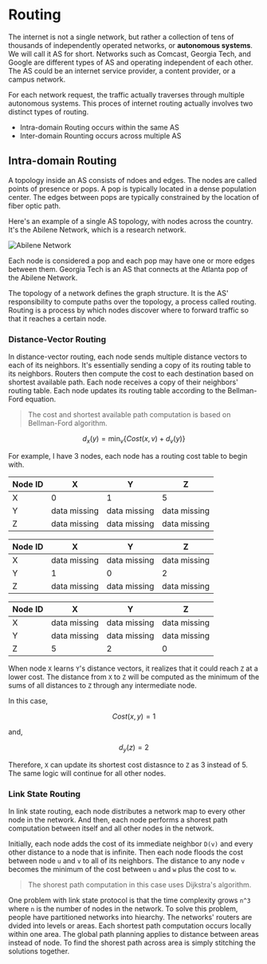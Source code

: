 # Routing

The internet is not a single network, but rather a collection of tens of thousands of independently
operated networks, or **autonomous systems**. We will call it AS for short. Networks such as Comcast,
Georgia Tech, and Google are different types of AS and operating independent of each other. The AS
could be an internet service provider, a content provider, or a campus network.

For each network request, the traffic actually traverses through multiple autonomous systems. This
proces of internet routing actually involves two distinct types of routing.

- Intra-domain Routing occurs within the same AS
- Inter-domain Rounting occurs across multiple AS

## Intra-domain Routing

A topology inside an AS consists of ndoes and edges. The nodes are called points of presence or pops.
A pop is typically located in a dense population center. The edges between pops are typically
constrained by the location of fiber optic path.

Here's an example of a single AS topology, with nodes across the country. It's the Abilene Network,
which is a research network.

![Abilene Network](https://www.researchgate.net/profile/Filippo_Menczer/publication/221022686/figure/fig1/AS:670037010575392@1536760680923/Typical-activity-levels-between-core-routers-in-the-Abilene-network-The-numbers-refer-to.jpg)

Each node is considered a pop and each pop may have one or more edges between them. Georgia Tech is
an AS that connects at the Atlanta pop of the Abilene Network.

The topology of a network defines the graph structure. It is the AS' responsibility to compute paths
over the topology, a process called routing. Routing is a process by which nodes discover where to
forward traffic so that it reaches a certain node.

### Distance-Vector Routing

In distance-vector routing, each node sends multiple distance vectors to each of its neighbors. It's
essentially sending a copy of its routing table to its neighbors. Routers then compute the cost to
each destination based on shortest available path. Each node receives a copy of their neighbors'
routing table. Each node updates its routing table according to the Bellman-Ford equation.

> The cost and shortest available path computation is based on Bellman-Ford algorithm.

$$
d_x(y) = \text{min}_v \{ Cost(x, v) + d_v(y) \}
$$

For example, I have 3 nodes, each node has a routing cost table to begin with.

| Node ID | X | Y | Z |
|---------|---|---|---|
| X       | 0 | 1 | 5 |
| Y       | data missing | data missing | data missing |
| Z       | data missing | data missing | data missing |

| Node ID | X | Y | Z |
|---------|---|---|---|
| X       | data missing | data missing | data missing |
| Y       | 1 | 0 | 2 |
| Z       | data missing | data missing | data missing |

| Node ID | X | Y | Z |
|---------|---|---|---|
| X       | data missing | data missing | data missing |
| Y       | data missing | data missing | data missing |
| Z       | 5 | 2 | 0 |

When node `X` learns `Y`'s distance vectors, it realizes that it could reach `Z` at a lower cost.
The distance from `X` to `Z` will be computed as the minimum of the sums of all distances to `Z`
through any intermediate node.

In this case,

$$
Cost(x, y) = 1
$$

and,

$$
d_y(z) = 2
$$

Therefore, `X` can update its shortest cost distasnce to `Z` as 3 instead of 5. The same logic will
continue for all other nodes.

### Link State Routing

In link state routing, each node distributes a network map to every other node in the network. And
then, each node performs a shorest path computation between itself and all other nodes in the
network.

Initially, each node adds the cost of its immediate neighbor `D(v)` and every other distance to a
node that is infinite. Then each node floods the cost between node `u` and `v` to all of its
neighbors. The distance to any node `v` becomes the minimum of the cost between `u` and `w` plus the
cost to `w`.

> The shorest path computation in this case uses Dijkstra's algorithm.

One problem with link state protocol is that the time complexity grows `n^3` where `n` is the number
of nodes in the network. To solve this problem, people have partitioned networks into hiearchy. The
networks' routers are dvided into levels or areas. Each shortest path computation occurs locally
within one area. The global path planning applies to distance between areas instead of node. To find
the shorest path across area is simply stitching the solutions together.
